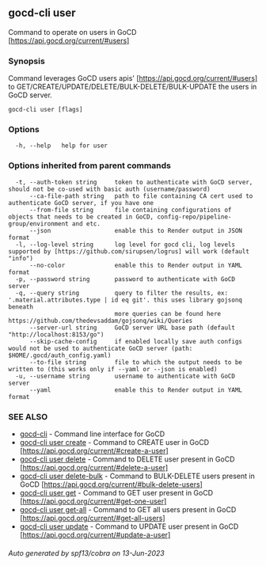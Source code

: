 ## gocd-cli user

Command to operate on users in GoCD [https://api.gocd.org/current/#users]

### Synopsis

Command leverages GoCD users apis' [https://api.gocd.org/current/#users] to 
GET/CREATE/UPDATE/DELETE/BULK-DELETE/BULK-UPDATE the users in GoCD server.

```
gocd-cli user [flags]
```

### Options

```
  -h, --help   help for user
```

### Options inherited from parent commands

```
  -t, --auth-token string     token to authenticate with GoCD server, should not be co-used with basic auth (username/password)
      --ca-file-path string   path to file containing CA cert used to authenticate GoCD server, if you have one
      --from-file string      file containing configurations of objects that needs to be created in GoCD, config-repo/pipeline-group/environment and etc.
      --json                  enable this to Render output in JSON format
  -l, --log-level string      log level for gocd cli, log levels supported by [https://github.com/sirupsen/logrus] will work (default "info")
      --no-color              enable this to Render output in YAML format
  -p, --password string       password to authenticate with GoCD server
  -q, --query string          query to filter the results, ex: '.material.attributes.type | id eq git'. this uses library gojsonq beneath
                              more queries can be found here https://github.com/thedevsaddam/gojsonq/wiki/Queries
      --server-url string     GoCD server URL base path (default "http://localhost:8153/go")
      --skip-cache-config     if enabled locally save auth configs would not be used to authenticate GoCD server (path: $HOME/.gocd/auth_config.yaml)
      --to-file string        file to which the output needs to be written to (this works only if --yaml or --json is enabled)
  -u, --username string       username to authenticate with GoCD server
      --yaml                  enable this to Render output in YAML format
```

### SEE ALSO

* [gocd-cli](gocd-cli.md)	 - Command line interface for GoCD
* [gocd-cli user create](gocd-cli_user_create.md)	 - Command to CREATE user in GoCD [https://api.gocd.org/current/#create-a-user]
* [gocd-cli user delete](gocd-cli_user_delete.md)	 - Command to DELETE user present in GoCD [https://api.gocd.org/current/#delete-a-user]
* [gocd-cli user delete-bulk](gocd-cli_user_delete-bulk.md)	 - Command to BULK-DELETE users present in GoCD [https://api.gocd.org/current/#bulk-delete-users]
* [gocd-cli user get](gocd-cli_user_get.md)	 - Command to GET user present in GoCD [https://api.gocd.org/current/#get-one-user]
* [gocd-cli user get-all](gocd-cli_user_get-all.md)	 - Command to GET all users present in GoCD [https://api.gocd.org/current/#get-all-users]
* [gocd-cli user update](gocd-cli_user_update.md)	 - Command to UPDATE user present in GoCD [https://api.gocd.org/current/#update-a-user]

###### Auto generated by spf13/cobra on 13-Jun-2023
